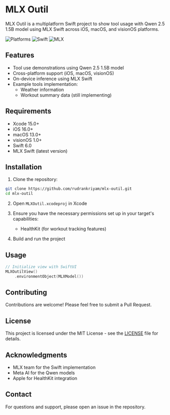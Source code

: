 # MLX Outil

MLX Outil is a multiplatform Swift project to show tool usage with Qwen 2.5 1.5B model using MLX Swift across iOS, macOS, and visionOS platforms.

![Platforms](https://img.shields.io/badge/Platforms-iOS%2016.0+%20|%20macOS%2013.0+%20|%20visionOS%201.0+-lightgrey)
![Swift](https://img.shields.io/badge/Swift-6.0-orange)
![MLX](https://img.shields.io/badge/MLX-latest-blue)

## Features

- Tool use demonstrations using Qwen 2.5 1.5B model
- Cross-platform support (iOS, macOS, visionOS)
- On-device inference using MLX Swift
- Example tools implementation:
  - Weather information
  - Workout summary data (still implementing)

## Requirements

- Xcode 15.0+
- iOS 16.0+
- macOS 13.0+
- visionOS 1.0+
- Swift 6.0
- MLX Swift (latest version)

## Installation

1. Clone the repository:
```bash
git clone https://github.com/rudrankriyam/mlx-outil.git
cd mlx-outil
```

2. Open `MLXOutil.xcodeproj` in Xcode

3. Ensure you have the necessary permissions set up in your target's capabilities:
   - HealthKit (for workout tracking features)

4. Build and run the project

## Usage

```swift
// Initialize view with SwiftUI
MLXOutilView()
    .environmentObject(MLXModel())
```

## Contributing

Contributions are welcome! Please feel free to submit a Pull Request.

## License

This project is licensed under the MIT License - see the [LICENSE](LICENSE) file for details.

## Acknowledgments

- MLX team for the Swift implementation
- Meta AI for the Qwen models
- Apple for HealthKit integration

## Contact
For questions and support, please open an issue in the repository.
